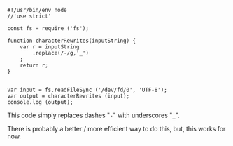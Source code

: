 ```
#!/usr/bin/env node
//'use strict'

const fs = require ('fs');

function characterRewrites(inputString) {
    var r = inputString
        .replace(/-/g,'_')
    ;
    return r;
}
      

var input = fs.readFileSync ('/dev/fd/0', 'UTF-8');
var output = characterRewrites (input);
console.log (output);
```

This code simply replaces dashes "`-`" with underscores "`_`".

There is probably a better / more efficient way to do this, but, this works for now.
